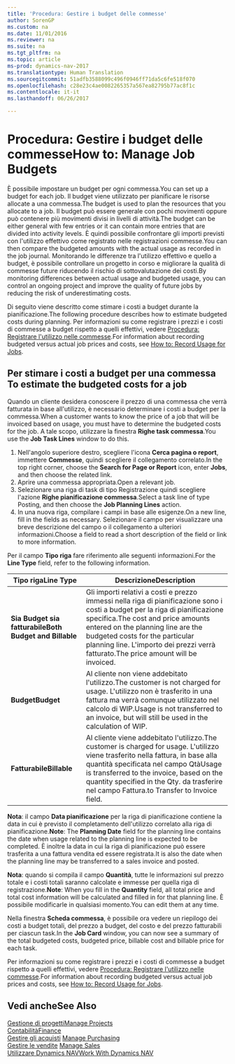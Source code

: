 ```yaml
---
title: 'Procedura: Gestire i budget delle commesse'
author: SorenGP
ms.custom: na
ms.date: 11/01/2016
ms.reviewer: na
ms.suite: na
ms.tgt_pltfrm: na
ms.topic: article
ms-prod: dynamics-nav-2017
ms.translationtype: Human Translation
ms.sourcegitcommit: 51adfb3588099c496f0946ff71da5c6fe518f070
ms.openlocfilehash: c28e23c4ae0082265357a567ea82795b77ac8f1c
ms.contentlocale: it-it
ms.lasthandoff: 06/26/2017

---
```


# <a name="how-to-manage-job-budgets"></a><span data-ttu-id="2e376-102">Procedura: Gestire i budget delle commesse</span><span class="sxs-lookup"><span data-stu-id="2e376-102">How to: Manage Job Budgets</span></span>
<span data-ttu-id="2e376-103">È possibile impostare un budget per ogni commessa.</span><span class="sxs-lookup"><span data-stu-id="2e376-103">You can set up a budget for each job.</span></span> <span data-ttu-id="2e376-104">Il budget viene utilizzato per pianificare le risorse allocate a una commessa.</span><span class="sxs-lookup"><span data-stu-id="2e376-104">The budget is used to plan the resources that you allocate to a job.</span></span> <span data-ttu-id="2e376-105">Il budget può essere generale con pochi movimenti oppure può contenere più movimenti divisi in livelli di attività.</span><span class="sxs-lookup"><span data-stu-id="2e376-105">The budget can be either general with few entries or it can contain more entries that are divided into activity levels.</span></span> <span data-ttu-id="2e376-106">È quindi possibile confrontare gli importi previsti con l'utilizzo effettivo come registrato nelle registrazioni commesse.</span><span class="sxs-lookup"><span data-stu-id="2e376-106">You can then compare the budgeted amounts with the actual usage as recorded in the job journal.</span></span> <span data-ttu-id="2e376-107">Monitorando le differenze tra l'utilizzo effettivo e quello a budget, è possibile controllare un progetto in corso e migliorare la qualità di commesse future riducendo il rischio di sottovalutazione dei costi.</span><span class="sxs-lookup"><span data-stu-id="2e376-107">By monitoring differences between actual usage and budgeted usage, you can control an ongoing project and improve the quality of future jobs by reducing the risk of underestimating costs.</span></span>

<span data-ttu-id="2e376-108">Di seguito viene descritto come stimare i costi a budget durante la pianificazione.</span><span class="sxs-lookup"><span data-stu-id="2e376-108">The following procedure describes how to estimate budgeted costs during planning.</span></span> <span data-ttu-id="2e376-109">Per informazioni su come registrare i prezzi e i costi di commesse a budget rispetto a quelli effettivi, vedere [Procedura: Registrare l'utilizzo nelle commesse](projects-how-record-job-usage.md).</span><span class="sxs-lookup"><span data-stu-id="2e376-109">For information about recording budgeted versus actual job prices and costs, see [How to: Record Usage for Jobs](projects-how-record-job-usage.md).</span></span>  

## <span data-ttu-id="2e376-110"><a name="JobBudgetCosts"></a> Per stimare i costi a budget per una commessa</span><span class="sxs-lookup"><span data-stu-id="2e376-110"><a name="JobBudgetCosts"></a> To estimate the budgeted costs for a job</span></span>  
<span data-ttu-id="2e376-111">Quando un cliente desidera conoscere il prezzo di una commessa che verrà fatturata in base all'utilizzo, è necessario determinare i costi a budget per la commessa.</span><span class="sxs-lookup"><span data-stu-id="2e376-111">When a customer wants to know the price of a job that will be invoiced based on usage, you must have to determine the budgeted costs for the job.</span></span> <span data-ttu-id="2e376-112">A tale scopo, utilizzare la finestra **Righe task commessa**.</span><span class="sxs-lookup"><span data-stu-id="2e376-112">You use the **Job Task Lines** window to do this.</span></span>

1. <span data-ttu-id="2e376-113">Nell'angolo superiore destro, scegliere l'icona **Cerca pagina o report**, immettere **Commesse**, quindi scegliere il collegamento correlato.</span><span class="sxs-lookup"><span data-stu-id="2e376-113">In the top right corner, choose the **Search for Page or Report** icon, enter **Jobs**, and then choose the related link.</span></span>  
2. <span data-ttu-id="2e376-114">Aprire una commessa appropriata.</span><span class="sxs-lookup"><span data-stu-id="2e376-114">Open a relevant job.</span></span>
3. <span data-ttu-id="2e376-115">Selezionare una riga di task di tipo Registrazione quindi scegliere l'azione **Righe pianificazione commessa**.</span><span class="sxs-lookup"><span data-stu-id="2e376-115">Select a task line of type Posting, and then choose the **Job Planning Lines** action.</span></span>
4. <span data-ttu-id="2e376-116">In una nuova riga, compilare i campi in base alle esigenze.</span><span class="sxs-lookup"><span data-stu-id="2e376-116">On a new line, fill in the fields as necessary.</span></span> <span data-ttu-id="2e376-117">Selezionare il campo per visualizzare una breve descrizione del campo o il collegamento a ulteriori informazioni.</span><span class="sxs-lookup"><span data-stu-id="2e376-117">Choose a field to read a short description of the field or link to more information.</span></span>   

<span data-ttu-id="2e376-118">Per il campo **Tipo riga** fare riferimento alle seguenti informazioni.</span><span class="sxs-lookup"><span data-stu-id="2e376-118">For the **Line Type** field, refer to the following information.</span></span>  

|<span data-ttu-id="2e376-119">Tipo riga</span><span class="sxs-lookup"><span data-stu-id="2e376-119">Line Type</span></span> |<span data-ttu-id="2e376-120">Descrizione</span><span class="sxs-lookup"><span data-stu-id="2e376-120">Description</span></span> |
|----------|------------|
|<span data-ttu-id="2e376-121">**Sia Budget sia fatturabile**</span><span class="sxs-lookup"><span data-stu-id="2e376-121">**Both Budget and Billable**</span></span>|<span data-ttu-id="2e376-122">Gli importi relativi a costi e prezzo immessi nella riga di pianificazione sono i costi a budget per la riga di pianificazione specifica.</span><span class="sxs-lookup"><span data-stu-id="2e376-122">The cost and price amounts entered on the planning line are the budgeted costs for the particular planning line.</span></span> <span data-ttu-id="2e376-123">L'importo dei prezzi verrà fatturato.</span><span class="sxs-lookup"><span data-stu-id="2e376-123">The price amount will be invoiced.</span></span>|
|<span data-ttu-id="2e376-124">**Budget**</span><span class="sxs-lookup"><span data-stu-id="2e376-124">**Budget**</span></span>|<span data-ttu-id="2e376-125">Al cliente non viene addebitato l'utilizzo.</span><span class="sxs-lookup"><span data-stu-id="2e376-125">The customer is not charged for usage.</span></span> <span data-ttu-id="2e376-126">L'utilizzo non è trasferito in una fattura ma verrà comunque utilizzato nel calcolo di WIP.</span><span class="sxs-lookup"><span data-stu-id="2e376-126">Usage is not transferred to an invoice, but will still be used in the calculation of WIP.</span></span>|
|<span data-ttu-id="2e376-127">**Fatturabile**</span><span class="sxs-lookup"><span data-stu-id="2e376-127">**Billable**</span></span>|<span data-ttu-id="2e376-128">Al cliente viene addebitato l'utilizzo.</span><span class="sxs-lookup"><span data-stu-id="2e376-128">The customer is charged for usage.</span></span> <span data-ttu-id="2e376-129">L'utilizzo viene trasferito nella fattura, in base alla quantità specificata nel campo Qtà</span><span class="sxs-lookup"><span data-stu-id="2e376-129">Usage is transferred to the invoice, based on the quantity specified in the Qty.</span></span> <span data-ttu-id="2e376-130">da trasferire nel campo Fattura.</span><span class="sxs-lookup"><span data-stu-id="2e376-130">to Transfer to Invoice field.</span></span>|

<span data-ttu-id="2e376-131">**Nota**: il campo **Data pianificazione** per la riga di pianificazione contiene la data in cui è previsto il completamento dell'utilizzo correlato alla riga di pianificazione.</span><span class="sxs-lookup"><span data-stu-id="2e376-131">**Note**: The **Planning Date** field for the planning line contains the date when usage related to the planning line is expected to be completed.</span></span> <span data-ttu-id="2e376-132">È inoltre la data in cui la riga di pianificazione può essere trasferita a una fattura vendita ed essere registrata.</span><span class="sxs-lookup"><span data-stu-id="2e376-132">It is also the date when the planning line may be transferred to a sales invoice and posted.</span></span>  

<span data-ttu-id="2e376-133">**Nota**: quando si compila il campo **Quantità**, tutte le informazioni sul prezzo totale e i costi totali saranno calcolate e immesse per quella riga di registrazione.</span><span class="sxs-lookup"><span data-stu-id="2e376-133">**Note**: When you fill in the **Quantity** field, all total price and total cost information will be calculated and filled in for that planning line.</span></span> <span data-ttu-id="2e376-134">È possibile modificarle in qualsiasi momento.</span><span class="sxs-lookup"><span data-stu-id="2e376-134">You can edit them at any time.</span></span>

<span data-ttu-id="2e376-135">Nella finestra **Scheda commessa**, è possibile ora vedere un riepilogo dei costi a budget totali, del prezzo a budget, del costo e del prezzo fatturabili per ciascun task.</span><span class="sxs-lookup"><span data-stu-id="2e376-135">In the **Job Card** window, you can now see a summary of the total budgeted costs, budgeted price, billable cost and billable price for each task.</span></span>

<span data-ttu-id="2e376-136">Per informazioni su come registrare i prezzi e i costi di commesse a budget rispetto a quelli effettivi, vedere [Procedura: Registrare l'utilizzo nelle commesse](projects-how-record-job-usage.md).</span><span class="sxs-lookup"><span data-stu-id="2e376-136">For information about recording budgeted versus actual job prices and costs, see [How to: Record Usage for Jobs](projects-how-record-job-usage.md).</span></span>

## <a name="see-also"></a><span data-ttu-id="2e376-137">Vedi anche</span><span class="sxs-lookup"><span data-stu-id="2e376-137">See Also</span></span>
[<span data-ttu-id="2e376-138">Gestione di progetti</span><span class="sxs-lookup"><span data-stu-id="2e376-138">Manage Projects</span></span>](projects-manage-projects.md)  
[<span data-ttu-id="2e376-139">Contabilità</span><span class="sxs-lookup"><span data-stu-id="2e376-139">Finance</span></span>](finance-setup.md)  
<span data-ttu-id="2e376-140">[Gestire gli acquisti](purchasing-manage-purchasing.md)       </span><span class="sxs-lookup"><span data-stu-id="2e376-140">[Manage Purchasing](purchasing-manage-purchasing.md)       </span></span>  
<span data-ttu-id="2e376-141">[Gestire le vendite](sales-manage-sales.md)    </span><span class="sxs-lookup"><span data-stu-id="2e376-141">[Manage Sales](sales-manage-sales.md)    </span></span>  
[<span data-ttu-id="2e376-142">Utilizzare Dynamics NAV</span><span class="sxs-lookup"><span data-stu-id="2e376-142">Work With Dynamics NAV</span></span>](ui-work-product.md)  

